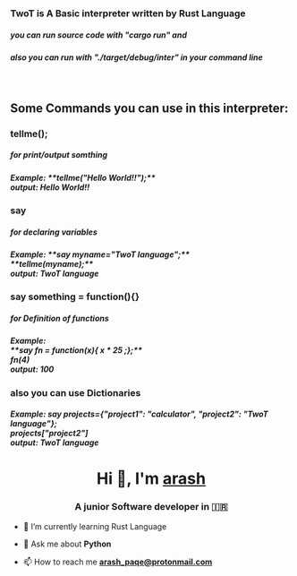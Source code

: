 <h3>TwoT is A Basic interpreter written by Rust Language</h3>

<h5>you can run source code with "cargo run" and</h5>
<h5>also you can run with "./target/debug/inter" in your command line</h5><br>
<h2>Some Commands you can use in this interpreter: </h2>
<h3>tellme();</h3>
<h5>for print/output somthing</h5>
<h5>Example: **tellme("Hello World!!");**<br>output: Hello World!!</h5>

<h3>say</h3>
<h5>for declaring variables</h5>
<h5>Example: **say myname="TwoT language";**<br>**tellme(myname);**<br>output: TwoT language</h5>

<h3>say something = function(){}</h3>
<h5>for Definition of functions</h5>
<h5>Example:<br> **say fn = function(x){ x * 25 ;};**<br>fn(4)<br>output: 100</h5>

<h3>also you can use Dictionaries</h3>

<h5>Example: say projects={"project1": "calculator", "project2": "TwoT language"};<br>projects["project2"]<br>output: TwoT language</h5>

<h1 align="center">Hi 👋, I'm <a href="https://github.com/arashPQ" target="blank">
arash</a></h1>
<h3 align="center">A junior Software developer in &#127470&#127479 </h3>


- 🌱 I’m currently learning Rust Language

- 💬 Ask me about **Python**

- 📫 How to reach me **arash_paqe@protonmail.com**
